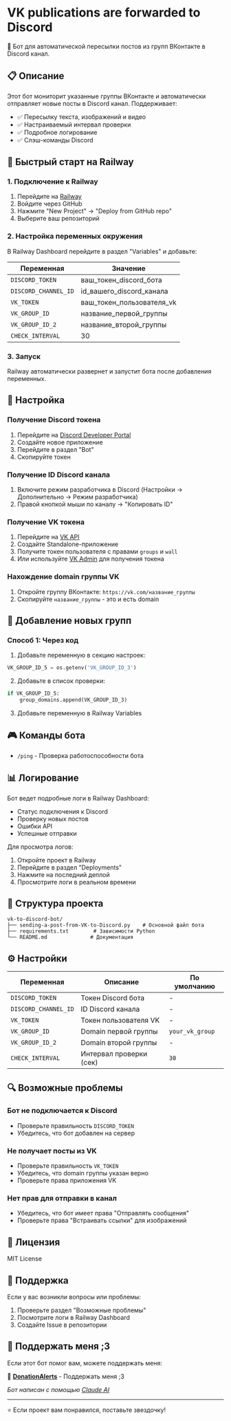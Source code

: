 # VK publications are forwarded to Discord

🤖 Бот для автоматической пересылки постов из групп ВКонтакте в Discord канал.

## 📋 Описание

Этот бот мониторит указанные группы ВКонтакте и автоматически отправляет новые посты в Discord канал. Поддерживает:
- ✅ Пересылку текста, изображений и видео
- ✅ Настраиваемый интервал проверки
- ✅ Подробное логирование
- ✅ Слэш-команды Discord

## 🚀 Быстрый старт на Railway

### 1. Подключение к Railway
1. Перейдите на [Railway](https://railway.app)
2. Войдите через GitHub
3. Нажмите "New Project" → "Deploy from GitHub repo"
4. Выберите ваш репозиторий

### 2. Настройка переменных окружения
В Railway Dashboard перейдите в раздел "Variables" и добавьте:

| Переменная | Значение |
|------------|----------|
| `DISCORD_TOKEN` | ваш_токен_discord_бота |
| `DISCORD_CHANNEL_ID` | id_вашего_discord_канала |
| `VK_TOKEN` | ваш_токен_пользователя_vk |
| `VK_GROUP_ID` | название_первой_группы |
| `VK_GROUP_ID_2` | название_второй_группы |
| `CHECK_INTERVAL` | 30 |

### 3. Запуск
Railway автоматически развернет и запустит бота после добавления переменных.

## 🔧 Настройка

### Получение Discord токена
1. Перейдите на [Discord Developer Portal](https://discord.com/developers/applications)
2. Создайте новое приложение
3. Перейдите в раздел "Bot"
4. Скопируйте токен

### Получение ID Discord канала
1. Включите режим разработчика в Discord (Настройки → Дополнительно → Режим разработчика)
2. Правой кнопкой мыши по каналу → "Копировать ID"

### Получение VK токена
1. Перейдите на [VK API](https://vk.com/dev)
2. Создайте Standalone-приложение
3. Получите токен пользователя с правами `groups` и `wall`
4. Или используйте [VK Admin](https://vkhost.github.io/) для получения токена

### Нахождение domain группы VK
1. Откройте группу ВКонтакте: `https://vk.com/название_группы`
2. Скопируйте `название_группы` - это и есть domain

## 📝 Добавление новых групп

### Способ 1: Через код
1. Добавьте переменную в секцию настроек:
```python
VK_GROUP_ID_5 = os.getenv('VK_GROUP_ID_3')
```

2. Добавьте в список проверки:
```python
if VK_GROUP_ID_5:
    group_domains.append(VK_GROUP_ID_3)
```

3. Добавьте переменную в Railway Variables

## 🎮 Команды бота

- `/ping` - Проверка работоспособности бота

## 📊 Логирование

Бот ведет подробные логи в Railway Dashboard:
- Статус подключения к Discord
- Проверку новых постов
- Ошибки API
- Успешные отправки

Для просмотра логов:
1. Откройте проект в Railway
2. Перейдите в раздел "Deployments"
3. Нажмите на последний деплой
4. Просмотрите логи в реальном времени

## 📁 Структура проекта

```
vk-to-discord-bot/
├── sending-a-post-from-VK-to-Discord.py    # Основной файл бота
├── requirements.txt        # Зависимости Python
└── README.md              # Документация
```

## ⚙️ Настройки

| Переменная | Описание | По умолчанию |
|------------|----------|--------------|
| `DISCORD_TOKEN` | Токен Discord бота | - |
| `DISCORD_CHANNEL_ID` | ID Discord канала | - |
| `VK_TOKEN` | Токен пользователя VK | - |
| `VK_GROUP_ID` | Domain первой группы | `your_vk_group` |
| `VK_GROUP_ID_2` | Domain второй группы | - |
| `CHECK_INTERVAL` | Интервал проверки (сек) | `30` |

## 🔍 Возможные проблемы

### Бот не подключается к Discord
- Проверьте правильность `DISCORD_TOKEN`
- Убедитесь, что бот добавлен на сервер

### Не получает посты из VK
- Проверьте правильность `VK_TOKEN`
- Убедитесь, что domain группы указан верно
- Проверьте права приложения VK

### Нет прав для отправки в канал
- Убедитесь, что бот имеет права "Отправлять сообщения"
- Проверьте права "Встраивать ссылки" для изображений

## 📄 Лицензия

MIT License

## 🤝 Поддержка

Если у вас возникли вопросы или проблемы:
1. Проверьте раздел "Возможные проблемы"
2. Посмотрите логи в Railway Dashboard
3. Создайте Issue в репозитории

## 💝 Поддержать меня ;3

Если этот бот помог вам, можете поддержать меня:

🎁 **[DonationAlerts](https://www.donationalerts.com/r/mezets228)** - Поддержать меня ;3

*Бот написан с помощью [Claude AI](https://claude.ai)*

---

⭐ Если проект вам понравился, поставьте звездочку! 